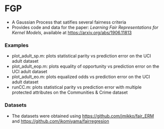 # FGP
  * A Gaussian Process that satifies several fairness criteria
  * Provides code and data for the paper: *Learning Fair Representations for Kernel Models*, available at https://arxiv.org/abs/1906.11813

### Examples
  * plot_adult_sp.m: plots statistical parity vs prediction error on the UCI adult dataset
  * plot_adult_eop.m: plots equality of opportunity vs prediction error on the UCI adult dataset
  * plot_adult_eo.m: plots equalized odds vs prediction error on the UCI adult dataset
  * runCC.m: plots statistical parity vs prediction error with multiple protected attributes on the Communities & Crime dataset

### Datasets
  * The datasets were obtained using https://github.com/jmikko/fair_ERM and https://github.com/jkomiyama/fairregresion
